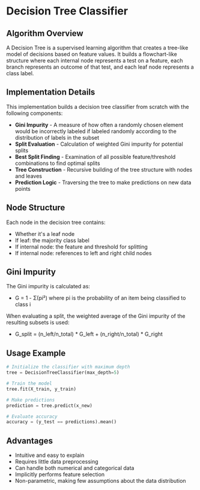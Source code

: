 # Decision Tree Classifier

## Algorithm Overview

A Decision Tree is a supervised learning algorithm that creates a tree-like model of decisions based on feature values. It builds a flowchart-like structure where each internal node represents a test on a feature, each branch represents an outcome of that test, and each leaf node represents a class label.

## Implementation Details

This implementation builds a decision tree classifier from scratch with the following components:

- **Gini Impurity** - A measure of how often a randomly chosen element would be incorrectly labeled if labeled randomly according to the distribution of labels in the subset
- **Split Evaluation** - Calculation of weighted Gini impurity for potential splits
- **Best Split Finding** - Examination of all possible feature/threshold combinations to find optimal splits
- **Tree Construction** - Recursive building of the tree structure with nodes and leaves
- **Prediction Logic** - Traversing the tree to make predictions on new data points

## Node Structure

Each node in the decision tree contains:
- Whether it's a leaf node
- If leaf: the majority class label
- If internal node: the feature and threshold for splitting
- If internal node: references to left and right child nodes

## Gini Impurity

The Gini impurity is calculated as:
- G = 1 - Σ(pi²) where pi is the probability of an item being classified to class i

When evaluating a split, the weighted average of the Gini impurity of the resulting subsets is used:
- G_split = (n_left/n_total) * G_left + (n_right/n_total) * G_right

## Usage Example

```python
# Initialize the classifier with maximum depth
tree = DecisionTreeClassifier(max_depth=5)

# Train the model
tree.fit(X_train, y_train)

# Make predictions
prediction = tree.predict(x_new)

# Evaluate accuracy
accuracy = (y_test == predictions).mean()
```


## Advantages

- Intuitive and easy to explain
- Requires little data preprocessing
- Can handle both numerical and categorical data
- Implicitly performs feature selection
- Non-parametric, making few assumptions about the data distribution
